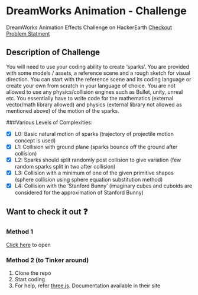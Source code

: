 # DreamWorks Animation - Challenge

DreamWorks Animation Effects Challenge on HackerEarth [Checkout Problem Statment](https://www.hackerearth.com/sprints/dreamworks-hackathon/)

## Description of Challenge
You will need to use your coding ability to create ‘sparks’. You are provided with some models / assets, a reference scene and a rough sketch for visual direction. You can start with the reference scene and its coding language or create your own from scratch in your language of choice. You are not allowed to use any physics/collision engines such as Bullet, unity, unreal etc. You essentially have to write code for the mathematics (external vector/math library allowed) and physics (external library not allowed as mentioned above) of the motion of the sparks.

###Various Levels of Complexities:
- [x] L0: Basic natural motion of sparks (trajectory of projectile motion concept is used)
- [x] L1: Collision with ground plane (sparks bounce off the ground after collision)
- [x] L2: Sparks should split randomly post collision to give variation (few random sparks split in two after collision)
- [x] L3: Collision with a minimum of one of the given primitive shapes (sphere collision using sphere equation substitution method)
- [x] L4: Collision with the ‘Stanford Bunny’ (imaginary cubes and cuboids are considered for the approximation of Stanford Bunny)

## Want to check it out :question:

### Method 1
  [Click here](https://hemanthvaddi.me/DWA-Challenge) to open

### Method 2 (to Tinker around)
  1. Clone the repo
  2. Start coding
  3. For help, refer [three.js](https://threejs.org). Documentation available in their site


